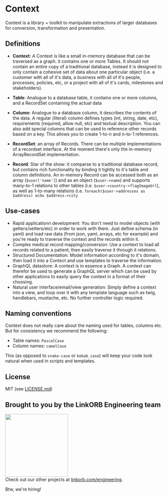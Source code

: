 Context
=======

Context is a library + toolkit to manipulate extractions of larger databases for conversion, transformation and presentation.

## Definitions

* **Context**: A Context is like a small in-memory database that can be traversed as a graph.
it contains one or more Tables. It should not contain an entire copy of a traditional database, instead it is designed to only contain a cohesive set of data about one particular object (i.e. a customer with all of it's data, a business with all of it's people, processes, policies, etc, or a project with all of it's cards, milestones and stakeholders).

* **Table**: Analogue to a database table, it contains one or more columns, and a RecordSet containing the actual data

* **Column**: Analogue to a database column, it describes the contents of the data. A regular (literal) column defines types (int, string, date, etc), requirements (required, allow null, etc) and textual description. You can also add special columns that can be used to reference other records based on a key. This allows you to create 1-to-n and n-to-1 references.

* **RecordSet**: an array of Records. There can be multiple implementations of a recordset interface. At the moment there's only the in-memory ArrayRecordSet implementation.

* **Record**: Star of the show: it comparse to a traditional database record, but contains rich functionality by binding it tightly to it's table and column definitions. An in-memory Record can be accessed both as an array (`$user['name']`) and as an object (`$user->name`) and supports many-to-1 relations to other tables (i.e. `$user->country->flagImageUrl`), as well as 1-to-many relations (i.e. `foreach($user->addresses as $address) echo $address->city`

## Use-cases

* Rapid applicationn development: You don't need to model objects (with getters/setters/etc) in order to work with them. Just define schema (in yaml) and load raw data (from json, yaml, arrays, etc for example) and you're ready to traverse the context and the records within it.
* Complex medical record mapping/conversion: Use a context to load all records related to a patient, then easily traverse it through it relations.
* Structured Documentation: Model information according to it's domain, then load it into a Contect and use templates to traverse the information.
* GraphQL datastore: A context is in essence a Graph. A context can therefor be used to generate a GraphQL server which can be used by other applications to easily query the context in a format of their choosing.
* Natural user interface/email/view generation: Simply define a context into a view, and loop over it with any template language such as twig, handlebars, mustache, etc. No further controller logic required.

## Naming conventions

Context does not really care about the naming used for tables, columns etc. But for consistency we recommend the following:

* Table names: `PascalCase`
* Column names: `camelCase`

This (as opposed to `snake-case` or `kebab_case`) will keep your code look natural when used in scripts and templates.

## License

MIT (see [LICENSE.md](LICENSE.md))

## Brought to you by the LinkORB Engineering team

<img src="http://www.linkorb.com/d/meta/tier1/images/linkorbengineering-logo.png" width="200px" /><br />
Check out our other projects at [linkorb.com/engineering](http://www.linkorb.com/engineering).

Btw, we're hiring!
